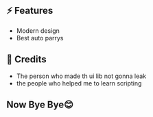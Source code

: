 ## ⚡ Features

- Modern design
- Best auto parrys

## 📜 Credits
- The person who made th ui lib not gonna leak
- the people who helped me to learn scripting
## Now Bye Bye😊
